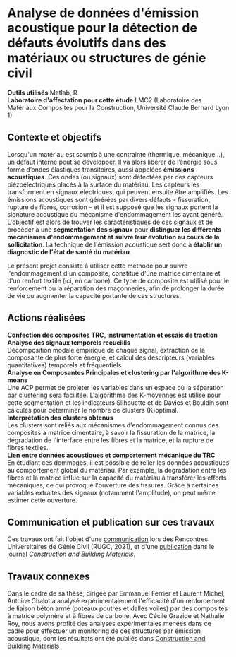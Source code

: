 # Analyse de données d'émission acoustique pour la détection de défauts évolutifs dans des matériaux ou structures de génie civil

**Outils utilisés** Matlab, R  
**Laboratoire d'affectation pour cette étude** LMC2 (Laboratoire des Matériaux Composites pour la Construction, Université Claude Bernard Lyon 1) 

## Contexte et objectifs
Lorsqu'un matériau est soumis à une contrainte (thermique, mécanique...), un défaut interne peut se développer. Il va alors libérer de l’énergie sous forme d’ondes élastiques transitoires, aussi appelées **émissions acoustiques**. Ces ondes (ou signaux) sont détectées par des capteurs piézoélectriques placés à la surface du matériau. Les capteurs les transforment en signaux électriques, qui peuvent ensuite être amplifiés.
Les émissions acoustiques sont générées par divers défauts - fissuration, rupture de fibres, corrosion - et il est supposé que les signaux portent la signature acoustique du mécanisme d'endommagement les ayant généré. L'objectif est alors de trouver les caractéristiques de ces signaux et de procéder à une **segmentation des signaux** pour **distinguer les différents mécanismes d'endommagement et suivre leur évolution au cours de la sollicitation**. La technique de l'émission acoustique sert donc à **établir un diagnostic de l'état de santé du matériau**.

Le présent projet consiste à utiliser cette méthode pour suivre l'endommagement d'un composite, constitué d'une matrice cimentaire et d'un renfort textile (ici, en carbone). Ce type de composite est utilisé pour le renforcement ou la réparation des maçonneries, afin de prolonger la durée de vie ou augmenter la capacité portante de ces structures.  

## Actions réalisées
**Confection des composites TRC, instrumentation et essais de traction**  
**Analyse des signaux temporels recueillis**  
Décomposition modale empirique de chaque signal, extraction de la composante de plus forte énergie, et calcul des descripteurs (variables quantitatives) temporels et fréquentiels  
**Analyse en Composantes Principales et clustering par l'algorithme des K-means**  
Une ACP permet de projeter les variables dans un espace où la séparation par clustering sera facilitée. L'algorithme des K-moyennes est utilisé pour cette segmentation et les indicateurs Silhouette et de Davies et Bouldin sont calculés pour déterminer le nombre de clusters (K)optimal.  
**Interprétation des clusters obtenus**  
Les clusters sont reliés aux mécanismes d'endommagement connus des composites à matrice cimentaire, à savoir la fissuration de la matrice, la dégradation de l'interface entre les fibres et la matrice, et la rupture de fibres textiles.  
**Lien entre données acoustiques et comportement mécanique du TRC**  
En étudiant ces dommages, il est possible de relier les données acoustiques au comportement global du matériau. Par exemple, la dégradation entre les fibres et la matrice influe sur la capacité du matériau à transférer les efforts mécaniques, ce qui provoque l'ouverture des fissures. Grâce à certaines variables extraites des signaux (notamment l'amplitude), on peut même estimer cette ouverture.

## Communication et publication sur ces travaux
Ces travaux ont fait l'objet d'une [communication](/pdf/RUGC2021-ReboulSaidiGabor.pdf) lors des Rencontres Universitaires de Génie Civil (RUGC, 2021), et d'une [publication](https://doi.org/10.1016/j.conbuildmat.2021.125216) dans le journal *Construction and Building Materials*.

## Travaux connexes
Dans le cadre de sa thèse, dirigée par Emmanuel Ferrier et Laurent Michel, Antoine Chalot a analysé expérimentalement l'efficacité d'un renforcement de liaison béton armé (poteaux poutres et dalles voiles) par des composites à matrice polymère et à fibres de carbone. Avec Cécile Grazide et Nathalie Roy, nous avons profité des analyses expérimentales menées dans ce cadre pour effectuer un monitoring de ces structures par émission acoustique, dont les résultats ont été publiés dans [Construction and Building Materials](https://doi.org/10.1016/j.conbuildmat.2020.119661)  





